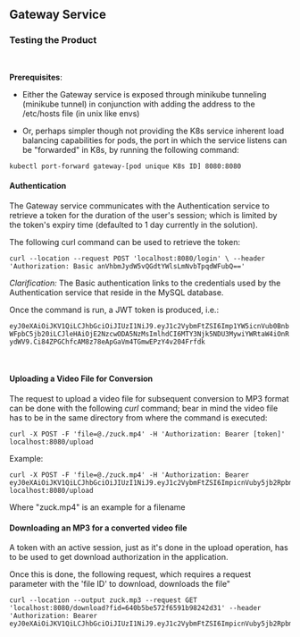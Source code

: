 ## Gateway Service


### Testing the Product
<br>

**Prerequisites**:


- Either the Gateway service is exposed through minikube tunneling (minikube tunnel) in conjunction with adding the address
to the /etc/hosts file (in unix like envs)

- Or, perhaps simpler though not providing the K8s service inherent load balancing capabilities for pods, the port in which the service listens can be "forwarded" in K8s, by running the following command:

`kubectl port-forward gateway-[pod unique K8s ID] 8080:8080`

#### Authentication

The Gateway service communicates with the Authentication service to retrieve a token for the duration of the user's session; which is limited by the token's expiry time (defaulted to 1 day currently in the solution).

The following curl command can be used to retrieve the token:

`curl --location --request POST 'localhost:8080/login' \
--header 'Authorization: Basic anVhbmJydW5vQGdtYWlsLmNvbTpqdWFubQ=='`

_Clarification:_ The Basic authentication links to the credentials used by the Authentication service that reside in the MySQL
database.

Once the command is run, a JWT token is produced, i.e.:

`eyJ0eXAiOiJKV1QiLCJhbGciOiJIUzI1NiJ9.eyJ1c2VybmFtZSI6Imp1YW5icnVub0BnbWFpbC5jb20iLCJleHAiOjE2NzcwODA5NzMsImlhdCI6MTY3Njk5NDU3MywiYWRtaW4iOnRydWV9.Ci84ZPGChfcAM8z78eApGaVm4TGmwEPzY4v204Frfdk`

<br>

#### Uploading a Video File for Conversion

The request to upload a video file for subsequent conversion to MP3 format can be done with the following _curl_ command; bear in mind the video file has to be in the same directory from where the command is executed:

`curl -X POST -F 'file=@./zuck.mp4' -H 'Authorization: Bearer [token]' localhost:8080/upload`

Example:

```
curl -X POST -F 'file=@./zuck.mp4' -H 'Authorization: Bearer eyJ0eXAiOiJKV1QiLCJhbGciOiJIUzI1NiJ9.eyJ1c2VybmFtZSI6ImpicnVuby5jb2RpbmdAZ21haWwuY29tIiwiZXhwIjoxNjc4NTUyMjc3LCJpYXQiOjE2Nzg0NjU4NzcsImFkbWluIjp0cnVlfQ.vbegStbTNjjJFRy3SkplkYpnzO82ogYi_oazg2oU0BQ' localhost:8080/upload
```

Where "zuck.mp4" is an example for a filename


#### Downloading an MP3 for a converted video file

A token with an active session, just as it's done in the upload operation, has to be used to get download authorization in the application.

Once this is done, the following request, which requires a request parameter with the 'file ID' to download, downloads the file"

```
curl --location --output zuck.mp3 --request GET 'localhost:8080/download?fid=640b5be572f6591b98242d31' --header 'Authorization: Bearer eyJ0eXAiOiJKV1QiLCJhbGciOiJIUzI1NiJ9.eyJ1c2VybmFtZSI6ImpicnVuby5jb2RpbmdAZ21haWwuY29tIiwiZXhwIjoxNjc4NTUyMjc3LCJpYXQiOjE2Nzg0NjU4NzcsImFkbWluIjp0cnVlfQ.vbegStbTNjjJFRy3SkplkYpnzO82ogYi_oazg2oU0BQ'
```
